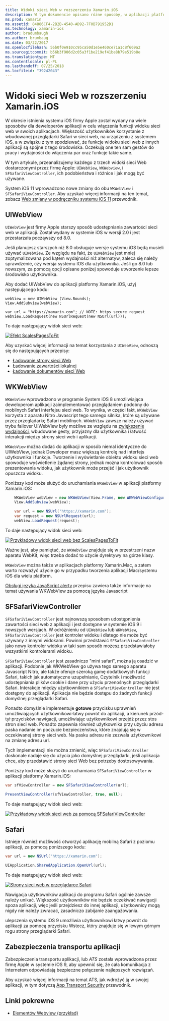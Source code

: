 ```yaml
---
title: Widoki sieci Web w rozszerzeniu Xamarin.iOS
description: W tym dokumencie opisano różne sposoby, w aplikacji platformy Xamarin.iOS mogą wyświetlać zawartość sieci web. Omówiono w nim UIWebView, WKWebView, SFSafariViewController, Safari i zabezpieczenia transportu aplikacji.
ms.prod: xamarin
ms.assetid: 84886CF4-2B2B-4540-AD92-7F0B791952D1
ms.technology: xamarin-ios
author: bradumbaugh
ms.author: brumbaug
ms.date: 03/22/2017
ms.openlocfilehash: 56b0f0e910cc95ca50d1e5e460ce71a1c8f669a2
ms.sourcegitcommit: b56b3f906d2c05a3f1be219ef41be8b79e519b8e
ms.translationtype: MT
ms.contentlocale: pl-PL
ms.lasthandoff: 07/25/2018
ms.locfileid: "39242043"
---
```

# <a name="web-views-in-xamarinios"></a>Widoki sieci Web w rozszerzeniu Xamarin.iOS

W okresie istnienia systemu iOS firmy Apple został wydany na wiele sposobów dla deweloperów aplikacji w celu włączenia funkcji widoku sieci web w swoich aplikacjach. Większość użytkowników korzystanie z wbudowanej przeglądarki Safari w sieci web, na urządzeniu z systemem iOS, a w związku z tym spodziewać, że funkcje widoku sieci web z innych aplikacji są spójne z tego środowiska. Oczekują one ten sam gestów do pracy i wydajności do włączenia par oraz funkcje takie same.

W tym artykule, przeanalizujemy każdego z trzech widoki sieci Web dostarczonymi przez firmę Apple: `UIWebView`, `WKWebview`, i `SFSafariViewController`, ich podobieństwa i różnice i jak mogą być używane. 

System iOS 11 wprowadzono nowe zmiany do obu `WKWebView` i `SFSafariViewController`. Aby uzyskać więcej informacji na ten temat, zobacz [Web zmiany w podręczniku systemu iOS 11](~/ios/platform/introduction-to-ios11/web.md) przewodnik.

## <a name="uiwebview"></a>UIWebView

`UIWebView` jest firmy Apple starszy sposób udostępniania zawartości sieci web w aplikacji. Został wydany w systemie iOS w wersji 2.0 i jest przestarzała począwszy od 8.0.

Jeśli planujesz starszych niż 8.0 obsługuje wersje systemu iOS będą musieli używać `UIWebView`. Ze względu na fakt, że `UIWebView` jest mniej zoptymalizowana pod kątem wydajności niż alternatyw, zaleca się należy sprawdzenie, czy wersja systemu IOS dla użytkownika. Jeśli go 8.0 lub nowszym, za pomocą opcji opisane poniżej spowoduje utworzenie lepsze środowisko użytkownika.
 
Aby dodać UIWebView do aplikacji platformy Xamarin.iOS, użyj następującego kodu:
 
```
webView = new UIWebView (View.Bounds);
View.AddSubview(webView);

var url = "https://xamarin.com"; // NOTE: https secure request
webView.LoadRequest(new NSUrlRequest(new NSUrl(url)));
```

To daje następujący widok sieci web:

[![](uiwebview-images/webview.png "Efekt ScalesPagesToFit")](uiwebview-images/webview.png#lightbox)

Aby uzyskać więcej informacji na temat korzystania z `UIWebView`, odnoszą się do następujących przepisy:


- [Ładowanie strony sieci Web](https://github.com/xamarin/recipes/tree/master/Recipes/ios/content_controls/web_view/load_a_web_page)
- [Ładowanie zawartości lokalnej](https://github.com/xamarin/recipes/tree/master/Recipes/ios/content_controls/web_view/load_local_content)
- [Ładowanie dokumentów sieci Web](https://github.com/xamarin/recipes/tree/master/Recipes/ios/content_controls/web_view/load_non-web_documents)

## <a name="wkwebview"></a>WKWebView

`WKWebView` wprowadzono w programie System iOS 8 umożliwiająca deweloperom aplikacji zaimplementować przeglądaniem podobny do mobilnych Safari interfejsu sieci web. To wynika, w części fakt, `WKWebView` korzysta z aparatu Nitro Javascript tego samego silnika, które są używane przez przeglądarkę Safari mobilnych. `WKWebView` zawsze należy używać trybu failover UIWebView były możliwe ze względu na [zwiększenie wydajności](http://blog.initlabs.com/post/100113463211/wkwebview-vs-uiwebview), wbudowane gesty, przyjazny dla użytkownika i łatwość interakcji między strony sieci web i aplikacji.
  
`WKWebView` można dodać do aplikacji w sposób niemal identyczne do UIWebView, jednak Deweloper masz większą kontrolę nad interfejs użytkownika i funkcje. Tworzenie i wyświetlanie obiektu widoku sieci web spowoduje wyświetlenie żądanej strony, jednak można kontrolować sposób prezentowania widoku, jak użytkownik może przejść i jak użytkownik opuszcza widoku.  

Poniższy kod może służyć do uruchamiania `WKWebView` w aplikacji platformy Xamarin.iOS:

```csharp
    WKWebView webView = new WKWebView(View.Frame, new WKWebViewConfiguration());
    View.AddSubview(webView);

    var url = new NSUrl("https://xamarin.com");
    var request = new NSUrlRequest(url);
    webView.LoadRequest(request);
```

To daje następujący widok sieci web:

[![](uiwebview-images/wkwebview.png "Przykładowy widok sieci web bez ScalesPagesToFit")](uiwebview-images/wkwebview.png#lightbox)

Ważne jest, aby pamiętać, że `WKWebView` znajduje się w przestrzeni nazw aparatu WebKit, więc trzeba dodać to użycie dyrektywy na górze klasy.

`WKWebView` można także w aplikacjach platformy Xamarin.Mac, a zatem warto rozważyć użycie go w przypadku tworzenia aplikacji Mac/systemu iOS dla wielu platform.

[Obsługi języka JavaScript alerty](https://github.com/xamarin/recipes/tree/master/Recipes/ios/content_controls/web_view/handle_javascript_alerts) przepisu zawiera także informacje na temat używania WKWebView za pomocą języka Javascript

<a name="safariviewcontroller" />

## <a name="sfsafariviewcontroller"></a>SFSafariViewController
 
 `SFSafariViewController` jest najnowszą sposobem udostępnienia zawartości sieci web z aplikacji i jest dostępne w systemie iOS 9 i nowszych wersjach. W odróżnieniu od `UIWebView` lub `WKWebView`, `SFSafariViewController` jest kontroler widoku i dlatego nie może być używany z innymi widokami. Powinni przedstawić `SFSafariViewController` jako nowy kontroler widoku w taki sam sposób możesz przedstawiałoby wszystkimi kontrolerami widoku.
 
 `SFSafariViewController` jest zasadniczo "mini safari", można ją osadzić w aplikacji. Podobnie jak WKWebView go używa tego samego aparatu Javascript Nitro, ale także oferuje szeroką gamę dodatkowych funkcji Safari, takich jak automatyczne uzupełnianie, Czytelnik i możliwość udostępniania plików cookie i dane przy użyciu przenośnych przeglądarki Safari. Interakcje między użytkownikiem a `SFSafariViewController` nie jest dostępny do aplikacji. Aplikacja nie będzie dostępu do żadnych funkcji domyślnej przeglądarki Safari.
 
Ponadto domyślnie implementuje **gotowe** przycisku uprawnień umożliwiających użytkownikowi łatwy powrót do aplikacji, a kierunek przód- tył przycisków nawigacji, umożliwiając użytkownikowi przejdź przez stos stron sieci web. Ponadto zapewnia również użytkownika przy użyciu adresu paska nadanie im poczucie bezpieczeństwa, które znajdują się w oczekiwanej strony sieci web. Na pasku adresu nie zezwala użytkownikowi na zmianę adresu url. 

Tych implementacji nie można zmienić, więc `SFSafariViewController` doskonale nadaje się do użycia jako domyślnej przeglądarki, jeśli aplikacja chce, aby przedstawić strony sieci Web bez potrzeby dostosowywania.

Poniższy kod może służyć do uruchamiania `SFSafariViewController` w aplikacji platformy Xamarin.iOS:

```csharp
var sfViewController = new SFSafariViewController(url);

PresentViewController(sfViewController, true, null);
```

To daje następujący widok sieci web:

[![](uiwebview-images/sfsafariviewcontroller.png "Przykładowy widok sieci web za pomocą SFSafariViewController")](uiwebview-images/sfsafariviewcontroller.png#lightbox)

## <a name="safari"></a>Safari

Istnieje również możliwość otworzyć aplikację mobilną Safari z poziomu aplikacji, za pomocą poniższego kodu:

```csharp
var url = new NSUrl("https://xamarin.com");

UIApplication.SharedApplication.OpenUrl(url);

```

To daje następujący widok sieci web:

[![](uiwebview-images/safari.png "Strony sieci web w przeglądarce Safari")](uiwebview-images/safari.png#lightbox)

Nawigacja użytkowników aplikacji do programu Safari ogólnie zawsze należy unikać. Większość użytkowników nie będzie oczekiwać nawigacji spoza aplikacji, więc jeśli przejdziesz do innej aplikacji, użytkownicy mogą nigdy nie należy zwracać, zasadniczo zabijanie zaangażowania.

ulepszenia systemu iOS 9 umożliwia użytkownikowi łatwy powrót do aplikacji za pomocą przycisku Wstecz, który znajduje się w lewym górnym rogu strony przeglądarki Safari.

## <a name="app-transport-security"></a>Zabezpieczenia transportu aplikacji

Zabezpieczenia transportu aplikacji, lub *ATS* została wprowadzona przez firmę Apple w systemie iOS 9, aby upewnić się, że cała komunikacja z Internetem odpowiadają bezpieczne połączenie najlepszych rozwiązań.

Aby uzyskać więcej informacji na temat ATS, jak wdrożyć ją w swojej aplikacji, w tym dotyczą [App Transport Security](~/ios/app-fundamentals/ats.md) przewodnik.

## <a name="related-links"></a>Linki pokrewne

- [Elementów Webview (przykład)](https://developer.xamarin.com/samples/monotouch/WebView/)
